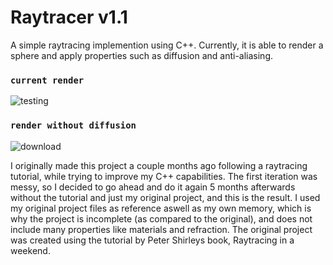 # Raytracer v1.1
A simple raytracing implemention using C++. Currently, it is able to render a sphere and apply properties such as diffusion and anti-aliasing. 

### `current render` 

![testing](https://github.com/aftwasiq/raytracer/assets/97777254/cd35e263-fffb-4d52-b22b-cbb9bba4ccf5)

### `render without diffusion`

![download](https://github.com/aftwasiq/raytracer/assets/97777254/7c43faf5-c9fe-4be6-8368-2e5c8c01f338)

I originally made this project a couple months ago following a raytracing tutorial, while trying to improve my C++ capabilities. The first iteration was messy, so I decided to go ahead and do it again 5 months afterwards without the tutorial and just my original project, and this is the result. I used my original project files as reference aswell as my own memory, which is why the project is incomplete (as compared to the original), and does not include many properties like materials and refraction. The original project was created using the tutorial by Peter Shirleys book, Raytracing in a weekend.
